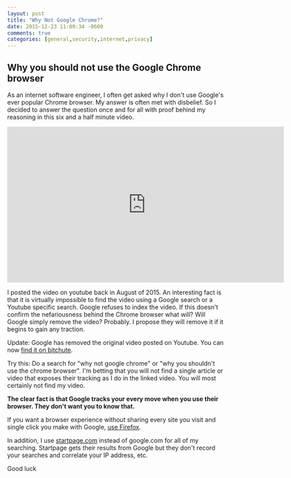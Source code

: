 ```yaml
---
layout: post
title: "Why Not Google Chrome?"
date: 2015-12-23 11:09:34 -0600
comments: true
categories: [general,security,internet,privacy]
---
```

## Why you should not use the Google Chrome browser

As an internet software engineer, I often get asked why I don't use Google's ever popular Chrome browser. My answer is often met with disbelief. So I decided to answer the question once and for all with proof behind my reasoning in this six and a half minute video.

<iframe width="640" height="360" scrolling="no" frameborder="0" style="border: none;" src="https://www.bitchute.com/embed/45aYkUCnlVYA/"></iframe>

I posted the video on youtube back in August of 2015. An interesting fact is that it is virtually impossible to find the video using a Google search or a Youtube specific search. Google refuses to index the video. If this doesn't confirm the nefariousness behind the Chrome browser what will? Will Google simply remove the video? Probably. I propose they will remove it if it begins to gain any traction.

Update: Google has removed the original video posted on Youtube.  You can now <a href="https://www.bitchute.com/video/45aYkUCnlVYA/">find it on bitchute</a>.

Try this: Do a search for "why not google chrome" or "why you shouldn't use the chrome browser". I'm betting that you will not find a single article or video that exposes their tracking as I do in the linked video. You will most certainly not find my video.

**The clear fact is that Google tracks your every move when you use their browser. They don't want you to know that.**

If you want a browser experience without sharing every site you visit and single click you make with Google, [use Firefox](http://getfirefox.com).

In addition, I use [startpage.com](https://startpage.com/) instead of google.com for all of my searching. Startpage gets their results from Google but they don't record your searches and correlate your IP address, etc.

Good luck
